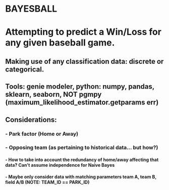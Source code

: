 # BAYESBALL
# Attempting to predict a Win/Loss for any given baseball game.
## Making use of any classification data: discrete or categorical.
## Tools: genie modeler, python: numpy, pandas, sklearn, seaborn, NOT pgmpy (maximum_likelihood_estimator.getparams err)

## Considerations:
### - Park factor (Home or Away)
### - Opposing team (as pertaining to historical data... but how?)
#### - How to take into account the redundancy of home/away affecting that data? Can't assume independence for Naive Bayes
#### - Maybe only consider data with matching parameters team A, team B, field A/B (NOTE: TEAM_ID == PARK_ID)